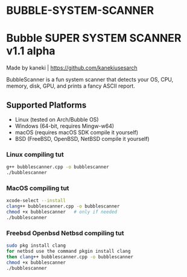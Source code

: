 # BUBBLE-SYSTEM-SCANNER

# Bubble SUPER SYSTEM SCANNER v1.1 alpha

Made by kaneki | https://github.com/kanekiusesarch

BubbleScanner is a fun system scanner that detects your OS, CPU, memory, disk, GPU, and prints a fancy ASCII report.

## Supported Platforms
- Linux (tested on Arch/Bubble OS)
- Windows (64-bit, requires Mingw-w64)
- macOS (requires macOS SDK compile it yourself)
- BSD (FreeBSD, OpenBSD, NetBSD compile it yourself)
  
### Linux compiling tut
```bash
g++ bubblescanner.cpp -o bubblescanner
./bubblescanner
```
### MacOS compiling tut 
```bash
xcode-select --install
clang++ bubblescanner.cpp -o bubblescanner
chmod +x bubblescanner   # only if needed
./bubblescanner
```

### Freebsd Openbsd Netbsd compiling tut
```bash
sudo pkg install clang
for netbsd use the command pkgin install clang
then clang++ bubblescanner.cpp -o bubblescanner
chmod +x bubblescanner
./bubblescanner
```
